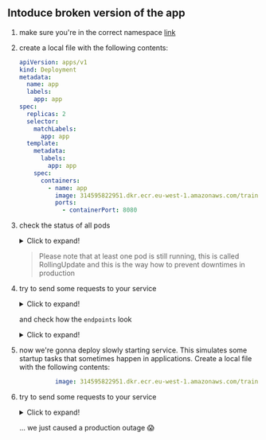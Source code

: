 ## Intoduce broken version of the app

1. make sure you're in the correct namespace [link](./00_single_pod.md)

2. create a local file with the following contents:

    ```yaml
    apiVersion: apps/v1
    kind: Deployment
    metadata:
      name: app
      labels:
        app: app
    spec:
      replicas: 2
      selector:
        matchLabels:
          app: app
      template:
        metadata:
          labels:
            app: app
        spec:
          containers:
            - name: app
              image: 314595822951.dkr.ecr.eu-west-1.amazonaws.com/training/application:breaking
              ports:
                - containerPort: 8080
    ```

3. check the status of all pods

    <details>
    <summary>Click to expand!</summary>

    ```bash
    kubectl get pods
    kubectl logs <name of the new pod>
    kubectl describe pod <name of the new pod>
    ```
    </details>

    > Please note that at least one pod is still running,
    > this is called RollingUpdate and this is the way
    > how to prevent downtimes in production

4. try to send some requests to your service

    <details>
    <summary>Click to expand!</summary>

    ```bash
    curl https://<your namespace>.s01.training.eks.rocks
    ```
    </details>

    and check how the `endpoints` look

    <details>
    <summary>Click to expand!</summary>

    ```bash
    kubectl get endpoints
    ```
    </details>

5. now we're gonna deploy slowly starting service. This simulates some startup tasks that sometimes happen in applications.  Create a local file with the following contents:

    ```yaml
              image: 314595822951.dkr.ecr.eu-west-1.amazonaws.com/training/application:sleeping
    ```


4. try to send some requests to your service

    <details>
    <summary>Click to expand!</summary>

    ```bash
    curl https://<your namespace>.s01.training.eks.rocks
    ```

    or

    ```powershell
    Invoke-WebRequest https://<your namespace>.s01.training.eks.rocks
    ```
    </details>

    ... we just caused a production outage 😱
